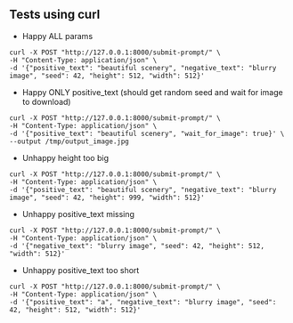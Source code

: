 ## Tests using curl

* Happy ALL params

```
curl -X POST "http://127.0.0.1:8000/submit-prompt/" \
-H "Content-Type: application/json" \
-d '{"positive_text": "beautiful scenery", "negative_text": "blurry image", "seed": 42, "height": 512, "width": 512}'
```

* Happy ONLY positive_text (should get random seed and wait for image to download)

```
curl -X POST "http://127.0.0.1:8000/submit-prompt/" \
-H "Content-Type: application/json" \
-d '{"positive_text": "beautiful scenery", "wait_for_image": true}' \
--output /tmp/output_image.jpg
```

* Unhappy height too big

```
curl -X POST "http://127.0.0.1:8000/submit-prompt/" \
-H "Content-Type: application/json" \
-d '{"positive_text": "beautiful scenery", "negative_text": "blurry image", "seed": 42, "height": 999, "width": 512}'
```

* Unhappy positive_text missing

```
curl -X POST "http://127.0.0.1:8000/submit-prompt/" \
-H "Content-Type: application/json" \
-d '{"negative_text": "blurry image", "seed": 42, "height": 512, "width": 512}'
```

* Unhappy positive_text too short

```
curl -X POST "http://127.0.0.1:8000/submit-prompt/" \
-H "Content-Type: application/json" \
-d '{"positive_text": "a", "negative_text": "blurry image", "seed": 42, "height": 512, "width": 512}'
```
